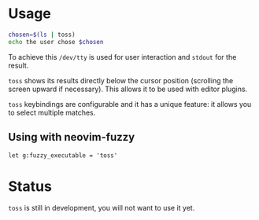 # Usage

```bash
chosen=$(ls | toss)
echo the user chose $chosen
```

To achieve this `/dev/tty` is used for user interaction and `stdout` for the result.

`toss` shows its results directly below the cursor position (scrolling the screen upward if necessary). This allows it to be used with editor plugins.

`toss` keybindings are configurable and it has a unique feature: it allows you to select multiple matches.

## Using with neovim-fuzzy

```vim
let g:fuzzy_executable = 'toss'
```
 
# Status

`toss` is still in development, you will not want to use it yet.
